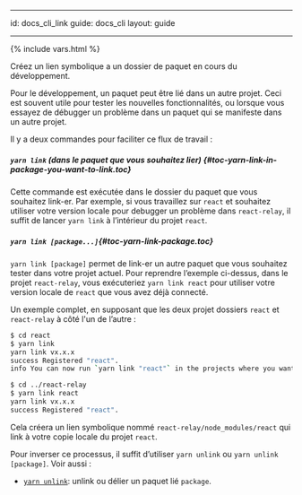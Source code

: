 * * *

id: docs_cli_link guide: docs_cli layout: guide

* * *

{% include vars.html %}

<p class="lead">Créez un lien symbolique a un dossier de paquet en cours du développement.</p>

Pour le développement, un paquet peut être lié dans un autre projet. Ceci est souvent utile pour tester les nouvelles fonctionnalités, ou lorsque vous essayez de débugger un problème dans un paquet qui se manifeste dans un autre projet.

Il y a deux commandes pour faciliter ce flux de travail :

##### `yarn link` (dans le paquet que vous souhaitez lier) [](#toc-yarn-link-in-package-you-want-to-link){#toc-yarn-link-in-package-you-want-to-link.toc}

Cette commande est exécutée dans le dossier du paquet que vous souhaitez link-er. Par exemple, si vous travaillez sur `react` et souhaitez utiliser votre version locale pour debugger un problème dans `react-relay`, il suffit de lancer `yarn link` à l’intérieur du projet `react`.

##### `yarn link [package...]`[](#toc-yarn-link-package){#toc-yarn-link-package.toc}

`yarn link [package]` permet de link-er un autre paquet que vous souhaitez tester dans votre projet actuel. Pour reprendre l’exemple ci-dessus, dans le projet `react-relay`, vous exécuteriez `yarn link react` pour utiliser votre version locale de `react` que vous avez déjà connecté.

Un exemple complet, en supposant que les deux projet dossiers `react` et `react-relay` à côté l'un de l’autre :

```sh
$ cd react
$ yarn link
yarn link vx.x.x
success Registered "react".
info You can now run `yarn link "react"` in the projects where you want to use this module and it will be used instead.
```

```sh
$ cd ../react-relay
$ yarn link react
yarn link vx.x.x
success Registered "react".
```

Cela créera un lien symbolique nommé `react-relay/node_modules/react` qui link à votre copie locale du projet `react`.

Pour inverser ce processus, il suffit d’utiliser `yarn unlink` ou `yarn unlink [package]`. Voir aussi :

- [`yarn unlink`]({{url_base}}/docs/cli/unlink): unlink ou délier un paquet lié `package`.